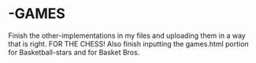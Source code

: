 # -GAMES
Finish the other-implementations in my files and uploading them in a way that is right. FOR THE CHESS!
Also finish inputting the games.html portion for Basketball-stars and for Basket Bros.
